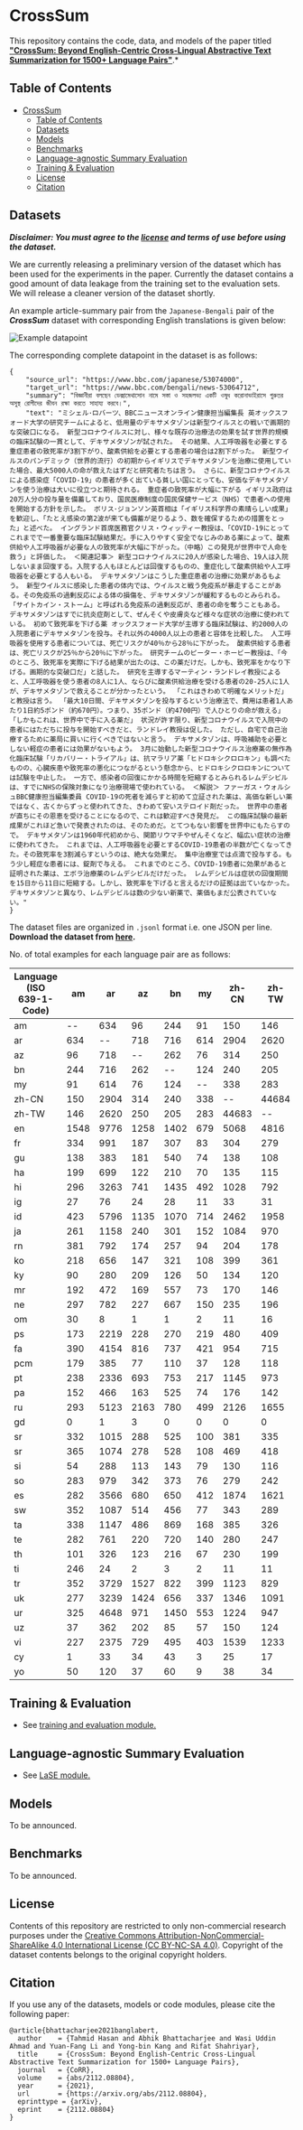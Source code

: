 # CrossSum

This repository contains the code, data, and models of the paper titled [**"CrossSum: Beyond English-Centric Cross-Lingual Abstractive Text Summarization for 1500+ Language Pairs"**](https://arxiv.org/abs/2112.08804).*


## Table of Contents

- [CrossSum](#crosssum)
  - [Table of Contents](#table-of-contents)
  - [Datasets](#datasets)
  - [Models](#models)
  - [Benchmarks](#benchmarks)
  - [Language-agnostic Summary Evaluation](#language-agnostic-summary-evaluation)
  - [Training & Evaluation](#training--evaluation)
  - [License](#license)
  - [Citation](#citation)


## Datasets
  
***Disclaimer: You must agree to the [license](#license) and terms of use before using the dataset.***

We are currently releasing a preliminary version of the dataset which has been used for the experiments in the paper. Currently the dataset contains a good amount of data leakage from the training set to the evaluation sets. We will release a cleaner version of the dataset shortly.

An example article-summary pair from the `Japanese-Bengali` pair of the ***CrossSum*** dataset with corresponding English translations is given below:

![Example datapoint](figs/crossum_example.png)

The corresponding complete datapoint in the dataset is as follows:
```
{
    "source_url": "https://www.bbc.com/japanese/53074000",
    "target_url": "https://www.bbc.com/bengali/news-53064712",
    "summary": "বিজ্ঞানীরা বলছেন ডেক্সামেথাসোন নামে সস্তা ও সহজলভ্য একটি ওষুধ করোনাভাইরাসে গুরুতর অসুস্থ রোগীদের জীবন রক্ষা করতে সাহায্য করবে।",
    "text": "ミシェル･ロバーツ、BBCニュースオンライン健康担当編集長 英オックスフォード大学の研究チームによると、低用量のデキサメタゾンは新型ウイルスとの戦いで画期的な突破口になる。 新型コロナウイルスに対し、様々な既存の治療法の効果を試す世界的規模の臨床試験の一貫として、デキサメタゾンが試された。 その結果、人工呼吸器を必要とする重症患者の致死率が3割下がり、酸素供給を必要とする患者の場合は2割下がった。 新型ウイルスのパンデミック（世界的流行）の初期からイギリスでデキサメタゾンを治療に使用していた場合、最大5000人の命が救えたはずだと研究者たちは言う。 さらに、新型コロナウイルスによる感染症「COVID-19」の患者が多く出ている貧しい国にとっても、安価なデキサメタゾンを使う治療は大いに役立つと期待される。 重症者の致死率が大幅に下がる イギリス政府は20万人分の投与量を備蓄しており、国民医療制度の国民保健サービス（NHS）で患者への使用を開始する方針を示した。 ボリス･ジョンソン英首相は「イギリス科学界の素晴らしい成果」を歓迎し、「たとえ感染の第2波が来ても備蓄が足りるよう、数を確保するための措置をとった」と述べた。 イングランド首席医務官クリス・ウィッティー教授は、「COVID-19にとってこれまでで一番重要な臨床試験結果だ。手に入りやすく安全でなじみのある薬によって、酸素供給や人工呼吸器が必要な人の致死率が大幅に下がった。（中略）この発見が世界中で人命を救う」と評価した。 ＜関連記事＞ 新型コロナウイルスに20人が感染した場合、19人は入院しないまま回復する。入院する人もほとんどは回復するものの、重症化して酸素供給や人工呼吸器を必要とする人もいる。 デキサメタゾンはこうした重症患者の治療に効果があるもよう。 新型ウイルスに感染した患者の体内では、ウイルスと戦う免疫系が暴走することがある。その免疫系の過剰反応による体の損傷を、デキサメタゾンが緩和するものとみられる。 「サイトカイン・ストーム」と呼ばれる免疫系の過剰反応が、患者の命を奪うこともある。 デキサメタゾンはすでに抗炎症剤として、ぜんそくや皮膚炎など様々な症状の治療に使われている。 初めて致死率を下げる薬 オックスフォード大学が主導する臨床試験は、約2000人の入院患者にデキサメタゾンを投与。それ以外の4000人以上の患者と容体を比較した。 人工呼吸器を使用する患者については、死亡リスクが40％から28％に下がった。 酸素供給する患者は、死亡リスクが25％から20％に下がった。 研究チームのピーター・ホービー教授は、「今のところ、致死率を実際に下げる結果が出たのは、この薬だけだ。しかも、致死率をかなり下げる。画期的な突破口だ」と話した。 研究を主導するマーティン・ランドレイ教授によると、人工呼吸器を使う患者の8人に1人、ならびに酸素供給治療を受ける患者の20-25人に1人が、デキサメタゾンで救えることが分かったという。 「これはきわめて明確なメリットだ」と教授は言う。 「最大10日間、デキサメタゾンを投与するという治療法で、費用は患者1人あたり1日約5ポンド（約670円）。つまり、35ポンド（約4700円）で人ひとりの命が救える」 「しかもこれは、世界中で手に入る薬だ」 状況が許す限り、新型コロナウイルスで入院中の患者にはただちに投与を開始すべきだと、ランドレイ教授は促した。 ただし、自宅で自己治療するために薬局に買いに行くべきではないと言う。 デキサメタゾンは、呼吸補助を必要としない軽症の患者には効果がないもよう。 3月に始動した新型コロナウイルス治療薬の無作為化臨床試験「リカバリー・トライアル」は、抗マラリア薬「ヒドロキシクロロキン」も調べたものの、心臓疾患や致死率の悪化につながるという懸念から、ヒドロキシクロロキンについては試験を中止した。 一方で、感染者の回復にかかる時間を短縮するとみられるレムデシビルは、すでにNHSの保険対象になり治療現場で使われている。 ＜解説＞ ファーガス・ウォルシュBBC健康担当編集委員 COVID-19の死者を減らすと初めて立証された薬は、高価な新しい薬ではなく、古くからずっと使われてきた、きわめて安いステロイド剤だった。 世界中の患者が直ちにその恩恵を受けることになるので、これは歓迎すべき発見だ。 この臨床試験の最新成果がこれほど急いで発表されたのは、そのためだ。とてつもない影響を世界中にもたらすので。 デキサメタゾンは1960年代初めから、関節リウマチやぜんそくなど、幅広い症状の治療に使われてきた。 これまでは、人工呼吸器を必要とするCOVID-19患者の半数が亡くなってきた。その致死率を3割減らすというのは、絶大な効果だ。 集中治療室では点滴で投与する。もう少し軽症な患者には、錠剤で与える。 これまでのところ、COVID-19患者に効果があると証明された薬は、エボラ治療薬のレムデシビルだけだった。 レムデシビルは症状の回復期間を15日から11日に短縮する。しかし、致死率を下げると言えるだけの証拠は出ていなかった。 デキサメタゾンと異なり、レムデシビルは数の少ない新薬で、薬価もまだ公表されていない。"
}
```

The dataset files are organized in `.jsonl` format  i.e. one JSON per line. **Download the dataset from [here](https://drive.google.com/file/d/1GeMSiUsMW7X156FRXa8GaiihfA17psoO/view?usp=sharing).**


No. of total examples for each language pair are as follows:


Language (ISO 639-1-Code) | am | ar | az | bn | my | zh-CN | zh-TW | en | fr | gu | ha | hi | ig | id | ja | rn | ko | ky | mr | ne | om | ps | fa | pcm | pt | pa | ru | gd | sr | sr | si | so | es | sw | ta | te | th | ti | tr | uk | ur | uz | vi | cy | yo 
-----|-----|-----|-----|-----|-----|-----|-----|-----|-----|-----|-----|-----|-----|-----|-----|-----|-----|-----|-----|-----|-----|-----|-----|-----|-----|-----|-----|-----|-----|-----|-----|-----|-----|-----|-----|-----|-----|-----|-----|-----|-----|-----|-----|-----|-----
am | -- | 634 | 96 | 244 | 91 | 150 | 146 | 1548 | 334 | 138 | 199 | 296 | 27 | 423 | 261 | 381 | 218 | 90 | 192 | 297 | 30 | 173 | 390 | 179 | 238 | 152 | 293 | 0 | 332 | 365 | 54 | 283 | 282 | 352 | 338 | 282 | 101 | 246 | 352 | 277 | 325 | 37 | 227 | 1 | 50 
ar | 634 | -- | 718 | 716 | 614 | 2904 | 2620 | 9776 | 991 | 383 | 699 | 3263 | 76 | 5796 | 1158 | 792 | 656 | 280 | 472 | 782 | 8 | 2219 | 4154 | 385 | 2336 | 466 | 5123 | 1 | 1015 | 1074 | 288 | 979 | 3566 | 1087 | 1147 | 761 | 326 | 24 | 3729 | 3239 | 4648 | 362 | 2375 | 33 | 120 
az | 96 | 718 | -- | 262 | 76 | 314 | 250 | 1258 | 187 | 181 | 122 | 741 | 24 | 1135 | 240 | 174 | 147 | 209 | 169 | 227 | 1 | 228 | 816 | 77 | 693 | 163 | 2163 | 3 | 288 | 278 | 113 | 342 | 680 | 514 | 486 | 220 | 123 | 2 | 1527 | 1424 | 971 | 202 | 729 | 34 | 37 
bn | 244 | 716 | 262 | -- | 124 | 240 | 205 | 1402 | 307 | 540 | 210 | 1435 | 28 | 1070 | 301 | 257 | 321 | 126 | 557 | 667 | 1 | 270 | 737 | 110 | 753 | 525 | 780 | 0 | 525 | 528 | 143 | 373 | 650 | 456 | 869 | 720 | 216 | 3 | 822 | 656 | 1450 | 85 | 495 | 43 | 60 
my | 91 | 614 | 76 | 124 | -- | 338 | 283 | 679 | 83 | 74 | 70 | 492 | 11 | 714 | 152 | 94 | 108 | 50 | 73 | 150 | 2 | 219 | 421 | 37 | 217 | 74 | 499 | 0 | 100 | 108 | 79 | 76 | 412 | 77 | 168 | 140 | 67 | 2 | 399 | 337 | 553 | 57 | 403 | 3 | 9 
zh-CN | 150 | 2904 | 314 | 240 | 338 | -- | 44684 | 5068 | 304 | 138 | 135 | 1028 | 33 | 2462 | 1084 | 204 | 399 | 134 | 170 | 235 | 11 | 480 | 954 | 128 | 1145 | 176 | 2126 | 0 | 381 | 469 | 130 | 279 | 1874 | 343 | 385 | 280 | 230 | 11 | 1123 | 1346 | 1224 | 150 | 1539 | 25 | 38 
zh-TW | 146 | 2620 | 250 | 205 | 283 | 44683 | -- | 4816 | 279 | 108 | 115 | 792 | 31 | 1958 | 970 | 178 | 361 | 120 | 146 | 196 | 16 | 409 | 715 | 118 | 973 | 142 | 1655 | 0 | 335 | 418 | 116 | 242 | 1621 | 289 | 326 | 247 | 199 | 11 | 829 | 1091 | 947 | 124 | 1233 | 17 | 34 
en | 1548 | 9776 | 1258 | 1402 | 679 | 5068 | 4816 | -- | 1856 | 797 | 921 | 4050 | 132 | 9817 | 3674 | 1877 | 1817 | 478 | 990 | 1538 | 80 | 1460 | 4500 | 1120 | 4416 | 1162 | 8536 | 161 | 3767 | 3904 | 518 | 2171 | 6926 | 2676 | 2864 | 1943 | 1021 | 123 | 5167 | 6327 | 5850 | 434 | 4473 | 2906 | 224 
fr | 334 | 991 | 187 | 307 | 83 | 304 | 279 | 1856 | -- | 191 | 494 | 599 | 98 | 1027 | 264 | 717 | 254 | 118 | 215 | 313 | 6 | 153 | 611 | 416 | 963 | 215 | 820 | 2 | 538 | 565 | 88 | 483 | 1007 | 866 | 402 | 355 | 164 | 4 | 832 | 705 | 738 | 67 | 437 | 45 | 162 
gu | 138 | 383 | 181 | 540 | 74 | 138 | 108 | 797 | 191 | -- | 127 | 5190 | 29 | 657 | 167 | 165 | 230 | 82 | 2025 | 545 | 0 | 202 | 487 | 59 | 496 | 2119 | 506 | 0 | 307 | 298 | 124 | 233 | 477 | 276 | 1654 | 1921 | 120 | 2 | 575 | 477 | 1640 | 59 | 434 | 20 | 43 
ha | 199 | 699 | 122 | 210 | 70 | 135 | 115 | 921 | 494 | 127 | -- | 451 | 217 | 932 | 150 | 493 | 130 | 58 | 144 | 235 | 6 | 208 | 493 | 528 | 388 | 129 | 493 | 1 | 239 | 248 | 45 | 386 | 458 | 583 | 266 | 217 | 77 | 9 | 500 | 390 | 506 | 57 | 358 | 30 | 370 
hi | 296 | 3263 | 741 | 1435 | 492 | 1028 | 792 | 4050 | 599 | 5190 | 451 | -- | 56 | 5688 | 536 | 449 | 467 | 188 | 3843 | 1401 | 4 | 1450 | 5444 | 142 | 6689 | 4006 | 4457 | 3 | 765 | 714 | 446 | 702 | 2806 | 864 | 3675 | 3748 | 300 | 7 | 3766 | 3938 | 16118 | 308 | 3759 | 89 | 62 
ig | 27 | 76 | 24 | 28 | 11 | 33 | 31 | 132 | 98 | 29 | 217 | 56 | -- | 112 | 21 | 103 | 24 | 13 | 40 | 35 | 4 | 10 | 42 | 272 | 60 | 26 | 73 | 0 | 38 | 47 | 8 | 76 | 77 | 150 | 46 | 41 | 17 | 7 | 78 | 69 | 48 | 11 | 60 | 7 | 321 
id | 423 | 5796 | 1135 | 1070 | 714 | 2462 | 1958 | 9817 | 1027 | 657 | 932 | 5688 | 112 | -- | 1274 | 1001 | 764 | 323 | 707 | 1123 | 12 | 1297 | 3973 | 289 | 4762 | 643 | 7416 | 8 | 1352 | 1344 | 444 | 1301 | 4585 | 1922 | 1809 | 1052 | 572 | 5 | 5785 | 4855 | 6606 | 413 | 4921 | 177 | 168 
ja | 261 | 1158 | 240 | 301 | 152 | 1084 | 970 | 3674 | 264 | 167 | 150 | 536 | 21 | 1274 | -- | 353 | 756 | 137 | 255 | 420 | 3 | 210 | 1048 | 132 | 737 | 215 | 1434 | 2 | 562 | 606 | 95 | 356 | 959 | 443 | 554 | 389 | 294 | 3 | 1238 | 955 | 722 | 50 | 879 | 21 | 23 
rn | 381 | 792 | 174 | 257 | 94 | 204 | 178 | 1877 | 717 | 165 | 493 | 449 | 103 | 1001 | 353 | -- | 264 | 100 | 204 | 362 | 20 | 201 | 623 | 355 | 501 | 183 | 642 | 2 | 416 | 420 | 59 | 570 | 585 | 1193 | 449 | 302 | 130 | 11 | 687 | 565 | 552 | 50 | 619 | 21 | 168 
ko | 218 | 656 | 147 | 321 | 108 | 399 | 361 | 1817 | 254 | 230 | 130 | 467 | 24 | 764 | 756 | 264 | -- | 85 | 279 | 433 | 2 | 132 | 581 | 109 | 567 | 216 | 614 | 0 | 506 | 550 | 74 | 211 | 589 | 298 | 470 | 397 | 177 | 4 | 643 | 596 | 480 | 54 | 514 | 12 | 44 
ky | 90 | 280 | 209 | 126 | 50 | 134 | 120 | 478 | 118 | 82 | 58 | 188 | 13 | 323 | 137 | 100 | 85 | -- | 99 | 151 | 7 | 95 | 230 | 59 | 228 | 93 | 1031 | 1 | 183 | 186 | 45 | 134 | 264 | 144 | 177 | 145 | 106 | 4 | 318 | 496 | 228 | 118 | 172 | 7 | 22 
mr | 192 | 472 | 169 | 557 | 73 | 170 | 146 | 990 | 215 | 2025 | 144 | 3843 | 40 | 707 | 255 | 204 | 279 | 99 | -- | 602 | 0 | 196 | 542 | 111 | 477 | 1674 | 592 | 0 | 374 | 387 | 116 | 234 | 541 | 302 | 1646 | 1803 | 155 | 9 | 632 | 536 | 1348 | 69 | 435 | 18 | 36 
ne | 297 | 782 | 227 | 667 | 150 | 235 | 196 | 1538 | 313 | 545 | 235 | 1401 | 35 | 1123 | 420 | 362 | 433 | 151 | 602 | -- | 4 | 284 | 922 | 111 | 699 | 513 | 816 | 2 | 529 | 525 | 160 | 396 | 646 | 494 | 971 | 707 | 193 | 8 | 924 | 744 | 1194 | 72 | 694 | 36 | 55 
om | 30 | 8 | 1 | 1 | 2 | 11 | 16 | 80 | 6 | 0 | 6 | 4 | 4 | 12 | 3 | 20 | 2 | 7 | 0 | 4 | -- | 1 | 0 | 13 | 4 | 2 | 7 | 0 | 5 | 9 | 1 | 8 | 10 | 5 | 3 | 4 | 1 | 161 | 3 | 12 | 1 | 5 | 1 | 0 | 10 
ps | 173 | 2219 | 228 | 270 | 219 | 480 | 409 | 1460 | 153 | 202 | 208 | 1450 | 10 | 1297 | 210 | 201 | 132 | 95 | 196 | 284 | 1 | -- | 2914 | 78 | 497 | 212 | 1061 | 1 | 198 | 215 | 128 | 300 | 691 | 272 | 381 | 275 | 68 | 10 | 847 | 745 | 2899 | 154 | 544 | 6 | 19 
fa | 390 | 4154 | 816 | 737 | 421 | 954 | 715 | 4500 | 611 | 487 | 493 | 5444 | 42 | 3973 | 1048 | 623 | 581 | 230 | 542 | 922 | 0 | 2914 | -- | 148 | 5683 | 494 | 4236 | 0 | 996 | 1001 | 264 | 791 | 2478 | 972 | 1181 | 719 | 305 | 8 | 3784 | 3616 | 6931 | 296 | 3236 | 74 | 63 
pcm | 179 | 385 | 77 | 110 | 37 | 128 | 118 | 1120 | 416 | 59 | 528 | 142 | 272 | 289 | 132 | 355 | 109 | 59 | 111 | 111 | 13 | 78 | 148 | -- | 170 | 80 | 243 | 0 | 198 | 223 | 20 | 185 | 287 | 358 | 172 | 113 | 63 | 30 | 209 | 218 | 146 | 15 | 138 | 8 | 505 
pt | 238 | 2336 | 693 | 753 | 217 | 1145 | 973 | 4416 | 963 | 496 | 388 | 6689 | 60 | 4762 | 737 | 501 | 567 | 228 | 477 | 699 | 4 | 497 | 5683 | 170 | -- | 489 | 4614 | 8 | 1354 | 1330 | 205 | 593 | 7424 | 987 | 944 | 719 | 448 | 2 | 3723 | 4584 | 6827 | 172 | 3930 | 151 | 82 
pa | 152 | 466 | 163 | 525 | 74 | 176 | 142 | 1162 | 215 | 2119 | 129 | 4006 | 26 | 643 | 215 | 183 | 216 | 93 | 1674 | 513 | 2 | 212 | 494 | 80 | 489 | -- | 539 | 0 | 360 | 357 | 108 | 240 | 510 | 309 | 1558 | 1738 | 148 | 6 | 557 | 496 | 1484 | 55 | 378 | 11 | 33 
ru | 293 | 5123 | 2163 | 780 | 499 | 2126 | 1655 | 8536 | 820 | 506 | 493 | 4457 | 73 | 7416 | 1434 | 642 | 614 | 1031 | 592 | 816 | 7 | 1061 | 4236 | 243 | 4614 | 539 | -- | 6 | 1459 | 1395 | 338 | 1077 | 4753 | 1559 | 1427 | 767 | 527 | 3 | 6043 | 21011 | 5111 | 777 | 3843 | 163 | 102 
gd | 0 | 1 | 3 | 0 | 0 | 0 | 0 | 161 | 2 | 0 | 1 | 3 | 0 | 8 | 2 | 2 | 0 | 1 | 0 | 2 | 0 | 1 | 0 | 0 | 8 | 0 | 6 | -- | 3 | 3 | 1 | 2 | 4 | 1 | 0 | 0 | 0 | 0 | 10 | 7 | 2 | 1 | 7 | 47 | 1 
sr | 332 | 1015 | 288 | 525 | 100 | 381 | 335 | 3767 | 538 | 307 | 239 | 765 | 38 | 1352 | 562 | 416 | 506 | 183 | 374 | 529 | 5 | 198 | 996 | 198 | 1354 | 360 | 1459 | 3 | -- | 9004 | 109 | 359 | 1170 | 549 | 692 | 614 | 312 | 9 | 1228 | 1517 | 989 | 113 | 651 | 46 | 61 
sr | 365 | 1074 | 278 | 528 | 108 | 469 | 418 | 3904 | 565 | 298 | 248 | 714 | 47 | 1344 | 606 | 420 | 550 | 186 | 387 | 525 | 9 | 215 | 1001 | 223 | 1330 | 357 | 1395 | 3 | 9005 | -- | 115 | 365 | 1232 | 549 | 702 | 638 | 320 | 15 | 1200 | 1453 | 960 | 112 | 592 | 38 | 64 
si | 54 | 288 | 113 | 143 | 79 | 130 | 116 | 518 | 88 | 124 | 45 | 446 | 8 | 444 | 95 | 59 | 74 | 45 | 116 | 160 | 1 | 128 | 264 | 20 | 205 | 108 | 338 | 1 | 109 | 115 | -- | 123 | 242 | 167 | 329 | 163 | 59 | 4 | 271 | 277 | 500 | 37 | 193 | 7 | 10 
so | 283 | 979 | 342 | 373 | 76 | 279 | 242 | 2171 | 483 | 233 | 386 | 702 | 76 | 1301 | 356 | 570 | 211 | 134 | 234 | 396 | 8 | 300 | 791 | 185 | 593 | 240 | 1077 | 2 | 359 | 365 | 123 | -- | 666 | 1017 | 630 | 333 | 136 | 21 | 906 | 835 | 944 | 79 | 693 | 21 | 115 
es | 282 | 3566 | 680 | 650 | 412 | 1874 | 1621 | 6926 | 1007 | 477 | 458 | 2806 | 77 | 4585 | 959 | 585 | 589 | 264 | 541 | 646 | 10 | 691 | 2478 | 287 | 7424 | 510 | 4753 | 4 | 1171 | 1232 | 242 | 666 | -- | 1024 | 938 | 716 | 433 | 4 | 3590 | 3096 | 2923 | 259 | 2282 | 69 | 124 
sw | 352 | 1087 | 514 | 456 | 77 | 343 | 289 | 2676 | 866 | 276 | 583 | 864 | 150 | 1922 | 443 | 1193 | 298 | 144 | 302 | 494 | 5 | 272 | 972 | 358 | 987 | 309 | 1559 | 1 | 549 | 549 | 167 | 1017 | 1024 | -- | 856 | 415 | 219 | 7 | 1342 | 1306 | 1213 | 83 | 945 | 36 | 200 
ta | 338 | 1147 | 486 | 869 | 168 | 385 | 326 | 2864 | 402 | 1654 | 266 | 3675 | 46 | 1809 | 554 | 449 | 470 | 177 | 1645 | 971 | 3 | 381 | 1181 | 172 | 944 | 1558 | 1427 | 0 | 692 | 702 | 329 | 630 | 938 | 856 | -- | 2159 | 324 | 11 | 1395 | 1299 | 2370 | 109 | 1026 | 30 | 53 
te | 282 | 761 | 220 | 720 | 140 | 280 | 247 | 1943 | 355 | 1921 | 217 | 3748 | 41 | 1052 | 389 | 302 | 397 | 145 | 1803 | 707 | 4 | 275 | 719 | 113 | 719 | 1738 | 767 | 0 | 614 | 638 | 163 | 333 | 716 | 415 | 2159 | -- | 240 | 9 | 796 | 751 | 1702 | 86 | 575 | 21 | 44 
th | 101 | 326 | 123 | 216 | 67 | 230 | 199 | 1021 | 164 | 120 | 77 | 300 | 17 | 572 | 294 | 130 | 177 | 106 | 155 | 193 | 1 | 68 | 305 | 63 | 448 | 148 | 527 | 0 | 312 | 320 | 59 | 136 | 433 | 219 | 324 | 240 | -- | 6 | 418 | 448 | 367 | 33 | 332 | 9 | 17 
ti | 246 | 24 | 2 | 3 | 2 | 11 | 11 | 123 | 4 | 2 | 9 | 7 | 7 | 5 | 3 | 11 | 4 | 4 | 9 | 8 | 161 | 10 | 8 | 30 | 2 | 6 | 3 | 0 | 9 | 15 | 4 | 21 | 4 | 7 | 11 | 9 | 6 | -- | 5 | 5 | 4 | 4 | 1 | 0 | 5 
tr | 352 | 3729 | 1527 | 822 | 399 | 1123 | 829 | 5167 | 832 | 575 | 500 | 3766 | 78 | 5785 | 1238 | 687 | 643 | 318 | 632 | 924 | 3 | 847 | 3784 | 209 | 3723 | 557 | 6043 | 10 | 1228 | 1200 | 271 | 906 | 3590 | 1342 | 1395 | 796 | 418 | 5 | -- | 4161 | 4381 | 332 | 3010 | 148 | 123 
uk | 277 | 3239 | 1424 | 656 | 337 | 1346 | 1091 | 6327 | 705 | 477 | 390 | 3938 | 69 | 4855 | 955 | 565 | 596 | 496 | 536 | 744 | 12 | 745 | 3616 | 218 | 4584 | 496 | 21013 | 7 | 1517 | 1453 | 277 | 835 | 3096 | 1306 | 1299 | 751 | 448 | 5 | 4161 | -- | 4336 | 450 | 3078 | 132 | 80 
ur | 325 | 4648 | 971 | 1450 | 553 | 1224 | 947 | 5850 | 738 | 1640 | 506 | 16118 | 48 | 6606 | 722 | 552 | 480 | 228 | 1348 | 1194 | 1 | 2899 | 6931 | 146 | 6827 | 1484 | 5111 | 2 | 989 | 960 | 500 | 944 | 2923 | 1213 | 2370 | 1702 | 367 | 4 | 4381 | 4336 | -- | 358 | 3737 | 83 | 76 
uz | 37 | 362 | 202 | 85 | 57 | 150 | 124 | 434 | 67 | 59 | 57 | 308 | 11 | 413 | 50 | 50 | 54 | 118 | 69 | 72 | 5 | 154 | 296 | 15 | 172 | 55 | 777 | 1 | 113 | 112 | 37 | 79 | 259 | 83 | 109 | 86 | 33 | 4 | 332 | 450 | 358 | -- | 237 | 9 | 17 
vi | 227 | 2375 | 729 | 495 | 403 | 1539 | 1233 | 4473 | 437 | 434 | 358 | 3759 | 60 | 4921 | 879 | 619 | 514 | 172 | 435 | 694 | 1 | 544 | 3236 | 138 | 3930 | 378 | 3843 | 7 | 651 | 592 | 193 | 693 | 2282 | 945 | 1026 | 575 | 332 | 1 | 3010 | 3078 | 3737 | 237 | -- | 121 | 76 
cy | 1 | 33 | 34 | 43 | 3 | 25 | 17 | 2906 | 45 | 20 | 30 | 89 | 7 | 177 | 21 | 21 | 12 | 7 | 18 | 36 | 0 | 6 | 74 | 8 | 151 | 11 | 163 | 47 | 46 | 38 | 7 | 21 | 69 | 36 | 30 | 21 | 9 | 0 | 148 | 132 | 83 | 9 | 121 | -- | 10 
yo | 50 | 120 | 37 | 60 | 9 | 38 | 34 | 224 | 162 | 43 | 370 | 62 | 321 | 168 | 23 | 168 | 44 | 22 | 36 | 55 | 10 | 19 | 63 | 505 | 82 | 33 | 102 | 1 | 61 | 64 | 10 | 115 | 124 | 200 | 53 | 44 | 17 | 5 | 123 | 80 | 76 | 17 | 76 | 10 | -- 


## Training & Evaluation
  * See [training and evaluation module.](seq2seq/)

## Language-agnostic Summary Evaluation
  * See [LaSE module.](LaSE/)

## Models

To be announced.

## Benchmarks

To be announced.
  
## License
Contents of this repository are restricted to only non-commercial research purposes under the [Creative Commons Attribution-NonCommercial-ShareAlike 4.0 International License (CC BY-NC-SA 4.0)](https://creativecommons.org/licenses/by-nc-sa/4.0/). Copyright of the dataset contents belongs to the original copyright holders.

## Citation
If you use any of the datasets, models or code modules, please cite the following paper:
```
@article{bhattacharjee2021banglabert,
  author    = {Tahmid Hasan and Abhik Bhattacharjee and Wasi Uddin Ahmad and Yuan-Fang Li and Yong-bin Kang and Rifat Shahriyar},
  title     = {CrossSum: Beyond English-Centric Cross-Lingual Abstractive Text Summarization for 1500+ Language Pairs},
  journal   = {CoRR},
  volume    = {abs/2112.08804},
  year      = {2021},
  url       = {https://arxiv.org/abs/2112.08804},
  eprinttype = {arXiv},
  eprint    = {2112.08804}
}
```
